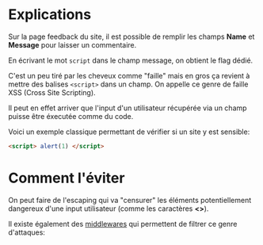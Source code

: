 # Explications
Sur la page feedback du site, il est possible de remplir les champs **Name** et **Message** pour laisser un commentaire.

En écrivant le mot <code>script</code> dans le champ message, on obtient le flag dédié.

C'est un peu tiré par les cheveux comme "faille" mais en gros ça revient à mettre des balises ```<script>``` dans un champ.
On appelle ce genre de faille XSS (Cross Site Scripting).

Il peut en effet arriver que l'input d'un utilisateur récupérée via un champ puisse être éxecutée comme du code.

Voici un exemple classique permettant de vérifier si un site y est sensible:
```html
<script> alert(1) </script>
```

# Comment l'éviter
On peut faire de l'escaping qui va "censurer" les éléments potentiellement dangereux d'une input utilisateur (comme les caractères **<>**).

Il existe également des [middlewares](https://helmetjs.github.io/docs/xss-filter/) qui permettent de filtrer ce genre d'attaques:

